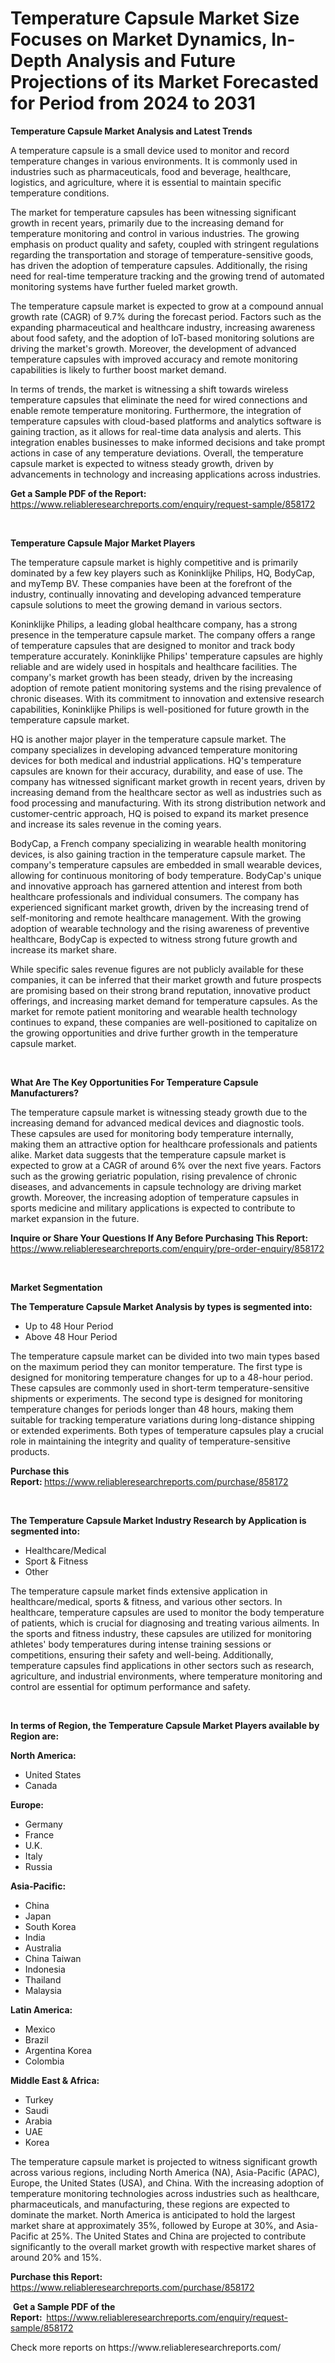 <p><h1>Temperature Capsule Market Size Focuses on Market Dynamics, In-Depth Analysis and Future Projections of its Market Forecasted for Period from 2024 to 2031</h1></p><p><strong>Temperature Capsule Market Analysis and Latest Trends</strong></p>
<p><p>A temperature capsule is a small device used to monitor and record temperature changes in various environments. It is commonly used in industries such as pharmaceuticals, food and beverage, healthcare, logistics, and agriculture, where it is essential to maintain specific temperature conditions.</p><p>The market for temperature capsules has been witnessing significant growth in recent years, primarily due to the increasing demand for temperature monitoring and control in various industries. The growing emphasis on product quality and safety, coupled with stringent regulations regarding the transportation and storage of temperature-sensitive goods, has driven the adoption of temperature capsules. Additionally, the rising need for real-time temperature tracking and the growing trend of automated monitoring systems have further fueled market growth.</p><p>The temperature capsule market is expected to grow at a compound annual growth rate (CAGR) of 9.7% during the forecast period. Factors such as the expanding pharmaceutical and healthcare industry, increasing awareness about food safety, and the adoption of IoT-based monitoring solutions are driving the market's growth. Moreover, the development of advanced temperature capsules with improved accuracy and remote monitoring capabilities is likely to further boost market demand.</p><p>In terms of trends, the market is witnessing a shift towards wireless temperature capsules that eliminate the need for wired connections and enable remote temperature monitoring. Furthermore, the integration of temperature capsules with cloud-based platforms and analytics software is gaining traction, as it allows for real-time data analysis and alerts. This integration enables businesses to make informed decisions and take prompt actions in case of any temperature deviations. Overall, the temperature capsule market is expected to witness steady growth, driven by advancements in technology and increasing applications across industries.</p></p>
<p><strong>Get a Sample PDF of the Report:&nbsp;</strong> <a href="https://www.reliableresearchreports.com/enquiry/request-sample/858172">https://www.reliableresearchreports.com/enquiry/request-sample/858172</a></p>
<p>&nbsp;</p>
<p><strong>Temperature Capsule Major Market Players</strong></p>
<p><p>The temperature capsule market is highly competitive and is primarily dominated by a few key players such as Koninklijke Philips, HQ, BodyCap, and myTemp BV. These companies have been at the forefront of the industry, continually innovating and developing advanced temperature capsule solutions to meet the growing demand in various sectors.</p><p>Koninklijke Philips, a leading global healthcare company, has a strong presence in the temperature capsule market. The company offers a range of temperature capsules that are designed to monitor and track body temperature accurately. Koninklijke Philips' temperature capsules are highly reliable and are widely used in hospitals and healthcare facilities. The company's market growth has been steady, driven by the increasing adoption of remote patient monitoring systems and the rising prevalence of chronic diseases. With its commitment to innovation and extensive research capabilities, Koninklijke Philips is well-positioned for future growth in the temperature capsule market.</p><p>HQ is another major player in the temperature capsule market. The company specializes in developing advanced temperature monitoring devices for both medical and industrial applications. HQ's temperature capsules are known for their accuracy, durability, and ease of use. The company has witnessed significant market growth in recent years, driven by increasing demand from the healthcare sector as well as industries such as food processing and manufacturing. With its strong distribution network and customer-centric approach, HQ is poised to expand its market presence and increase its sales revenue in the coming years.</p><p>BodyCap, a French company specializing in wearable health monitoring devices, is also gaining traction in the temperature capsule market. The company's temperature capsules are embedded in small wearable devices, allowing for continuous monitoring of body temperature. BodyCap's unique and innovative approach has garnered attention and interest from both healthcare professionals and individual consumers. The company has experienced significant market growth, driven by the increasing trend of self-monitoring and remote healthcare management. With the growing adoption of wearable technology and the rising awareness of preventive healthcare, BodyCap is expected to witness strong future growth and increase its market share.</p><p>While specific sales revenue figures are not publicly available for these companies, it can be inferred that their market growth and future prospects are promising based on their strong brand reputation, innovative product offerings, and increasing market demand for temperature capsules. As the market for remote patient monitoring and wearable health technology continues to expand, these companies are well-positioned to capitalize on the growing opportunities and drive further growth in the temperature capsule market.</p></p>
<p>&nbsp;</p>
<p><strong>What Are The Key Opportunities For Temperature Capsule Manufacturers?</strong></p>
<p><p>The temperature capsule market is witnessing steady growth due to the increasing demand for advanced medical devices and diagnostic tools. These capsules are used for monitoring body temperature internally, making them an attractive option for healthcare professionals and patients alike. Market data suggests that the temperature capsule market is expected to grow at a CAGR of around 6% over the next five years. Factors such as the growing geriatric population, rising prevalence of chronic diseases, and advancements in capsule technology are driving market growth. Moreover, the increasing adoption of temperature capsules in sports medicine and military applications is expected to contribute to market expansion in the future.</p></p>
<p><strong>Inquire or Share Your Questions If Any Before Purchasing This Report:</strong> <a href="https://www.reliableresearchreports.com/enquiry/pre-order-enquiry/858172">https://www.reliableresearchreports.com/enquiry/pre-order-enquiry/858172</a></p>
<p>&nbsp;</p>
<p><strong>Market Segmentation</strong></p>
<p><strong>The Temperature Capsule Market Analysis by types is segmented into:</strong></p>
<p><ul><li>Up to 48 Hour Period</li><li>Above 48 Hour Period</li></ul></p>
<p><p>The temperature capsule market can be divided into two main types based on the maximum period they can monitor temperature. The first type is designed for monitoring temperature changes for up to a 48-hour period. These capsules are commonly used in short-term temperature-sensitive shipments or experiments. The second type is designed for monitoring temperature changes for periods longer than 48 hours, making them suitable for tracking temperature variations during long-distance shipping or extended experiments. Both types of temperature capsules play a crucial role in maintaining the integrity and quality of temperature-sensitive products.</p></p>
<p><strong>Purchase this Report:&nbsp;</strong><a href="https://www.reliableresearchreports.com/purchase/858172">https://www.reliableresearchreports.com/purchase/858172</a></p>
<p>&nbsp;</p>
<p><strong>The Temperature Capsule Market Industry Research by Application is segmented into:</strong></p>
<p><ul><li>Healthcare/Medical</li><li>Sport & Fitness</li><li>Other</li></ul></p>
<p><p>The temperature capsule market finds extensive application in healthcare/medical, sports & fitness, and various other sectors. In healthcare, temperature capsules are used to monitor the body temperature of patients, which is crucial for diagnosing and treating various ailments. In the sports and fitness industry, these capsules are utilized for monitoring athletes' body temperatures during intense training sessions or competitions, ensuring their safety and well-being. Additionally, temperature capsules find applications in other sectors such as research, agriculture, and industrial environments, where temperature monitoring and control are essential for optimum performance and safety.</p></p>
<p>&nbsp;</p>
<p><strong>In terms of Region, the Temperature Capsule Market Players available by Region are:</strong></p>
<p>
    <p> <strong> North America: </strong>
        <ul>
            <li>United States</li>
            <li>Canada</li>
        </ul>
        </p> 
    <p> <strong> Europe: </strong>
        <ul>
            <li>Germany</li>
            <li>France</li>
            <li>U.K.</li>
            <li>Italy</li>
            <li>Russia</li>
        </ul>
        </p> 
    <p> <strong> Asia-Pacific: </strong>
        <ul>
            <li>China</li>
            <li>Japan</li>
            <li>South Korea</li>
            <li>India</li>
            <li>Australia</li>
            <li>China Taiwan</li>
            <li>Indonesia</li>
            <li>Thailand</li>
            <li>Malaysia</li>
        </ul>
        </p> 
    <p> <strong> Latin America: </strong>
        <ul>
            <li>Mexico</li>
            <li>Brazil</li>
            <li>Argentina Korea</li>
            <li>Colombia</li>
        </ul>
        </p> 
    <p> <strong> Middle East & Africa: </strong>
        <ul>
            <li>Turkey</li>
            <li>Saudi</li>
            <li>Arabia</li>
            <li>UAE</li>
            <li>Korea</li>
        </ul>
    </p>
    </p>
<p><p>The temperature capsule market is projected to witness significant growth across various regions, including North America (NA), Asia-Pacific (APAC), Europe, the United States (USA), and China. With the increasing adoption of temperature monitoring technologies across industries such as healthcare, pharmaceuticals, and manufacturing, these regions are expected to dominate the market. North America is anticipated to hold the largest market share at approximately 35%, followed by Europe at 30%, and Asia-Pacific at 25%. The United States and China are projected to contribute significantly to the overall market growth with respective market shares of around 20% and 15%.</p></p>
<p><strong>Purchase this Report: </strong><a href="https://www.reliableresearchreports.com/purchase/858172">https://www.reliableresearchreports.com/purchase/858172</a></p>
<p>&nbsp;<strong>Get a Sample PDF of the Report:&nbsp;&nbsp;</strong><a href="https://www.reliableresearchreports.com/enquiry/request-sample/858172">https://www.reliableresearchreports.com/enquiry/request-sample/858172</a></p>
<p><strong></strong></p>
<p>Check more reports on https://www.reliableresearchreports.com/</p>